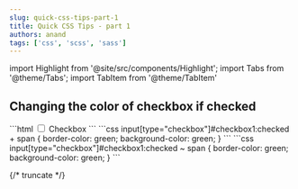 ```yaml
---
slug: quick-css-tips-part-1
title: Quick CSS Tips - part 1
authors: anand
tags: ['css', 'scss', 'sass']
---
```


import Highlight from '@site/src/components/Highlight';
import Tabs from '@theme/Tabs';
import TabItem from '@theme/TabItem'

## <Highlight color='#800031' highlight='fg' fontWeight='bold'> Changing the color of checkbox if checked </Highlight>

<Tabs lazy>
  <TabItem value="html" label="HTML" default>
    ```html
    <label for="checkbox1" class="checkbox">
      <input id="checkbox1" type="checkbox" role="checkbox" />
      <span class="custom"> Checkbox </span>
    </label>
    ```
  </TabItem>
  <TabItem value="css1" label="CSS 1">
    ```css
    input[type="checkbox"]#checkbox1:checked + span {
      border-color: green;
      background-color: green;
    }
    ```
  </TabItem>
  <TabItem value="css2" label="CSS 2">
    ```css
    input[type="checkbox"]#checkbox1:checked ~ span {
      border-color: green;
      background-color: green;
    }
    ```
  </TabItem>
</Tabs>

{/* truncate */}